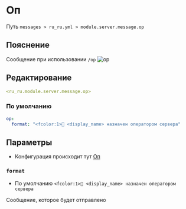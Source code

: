# Оп
Путь `messages > ru_ru.yml > module.server.message.op`

## Пояснение
Сообщение при использовании `/op`
![op](/op.png)

## Редактирование
```yaml
<ru_ru.module.server.message.op>
```

### По умолчанию
```yaml
op:
  format: "<fcolor:1>🤖 <display_name> назначен оператором сервера"
```

## Параметры

- Конфигурация происходит тут [Оп](/ru/config/module/server/message/op/)

### `format`
- По умолчанию `<fcolor:1>🤖 <display_name> назначен оператором сервера`

Сообщение, которое будет отправлено